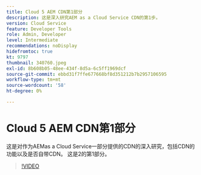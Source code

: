 ```yaml
---
title: Cloud 5 AEM CDN第1部分
description: 这是深入研究AEM as a Cloud Service CDN的第1步。
version: Cloud Service
feature: Developer Tools
role: Admin, Developer
level: Intermediate
recommendations: noDisplay
hidefromtoc: true
kt: 9797
thumbnail: 340760.jpeg
exl-id: 8b608b05-48ee-434f-8d5a-6c5ff1969dcf
source-git-commit: ebbd31f7ffe677668bf8d351212b7b2957106595
workflow-type: tm+mt
source-wordcount: '58'
ht-degree: 0%

---
```


# Cloud 5 AEM CDN第1部分

这是对作为AEMas a Cloud Service一部分提供的CDN的深入研究，包括CDN的功能以及是否自带CDN。 这是2的第1部分。

>[!VIDEO](https://video.tv.adobe.com/v/340760/?quality=12&learn=on)
